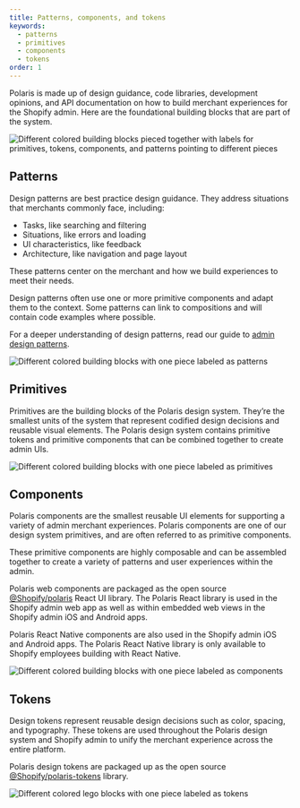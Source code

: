 ```yaml
---
title: Patterns, components, and tokens
keywords:
  - patterns
  - primitives
  - components
  - tokens
order: 1
---
```


Polaris is made up of design guidance, code libraries, development opinions, and API documentation on how to build merchant experiences for the Shopify admin. Here are the foundational building blocks that are part of the system.

![Different colored building blocks pieced together with labels for primitives, tokens, components, and patterns pointing to different pieces](/images/getting-started/patterns-components-tokens/combined@2x.png)

## Patterns

Design patterns are best practice design guidance. They address situations that merchants commonly face, including:

- Tasks, like searching and filtering
- Situations, like errors and loading
- UI characteristics, like feedback
- Architecture, like navigation and page layout

These patterns center on the merchant and how we build experiences to meet their needs.

Design patterns often use one or more primitive components and adapt them to the context. Some patterns can link to compositions and will contain code examples where possible.

For a deeper understanding of design patterns, read our guide to [admin design patterns](/patterns/design-patterns).

![Different colored building blocks with one piece labeled as patterns](/images/getting-started/patterns-components-tokens/patterns@2x.png)

## Primitives

Primitives are the building blocks of the Polaris design system. They’re the smallest units of the system that represent codified design decisions and reusable visual elements. The Polaris design system contains primitive tokens and primitive components that can be combined together to create admin UIs.

![Different colored building blocks with one piece labeled as primitives](/images/getting-started/patterns-components-tokens/primitives@2x.png)

## Components

Polaris components are the smallest reusable UI elements for supporting a variety of admin merchant experiences. Polaris components are one of our design system primitives, and are often referred to as primitive components.

These primitive components are highly composable and can be assembled together to create a variety of patterns and user experiences within the admin.

Polaris web components are packaged as the open source [@Shopify/polaris](https://github.com/Shopify/polaris/tree/main/polaris-react) React UI library. The Polaris React library is used in the Shopify admin web app as well as within embedded web views in the Shopify admin iOS and Android apps.

Polaris React Native components are also used in the Shopify admin iOS and Android apps. The Polaris React Native library is only available to Shopify employees building with React Native.

![Different colored building blocks with one piece labeled as components](/images/getting-started/patterns-components-tokens/components@2x.png)

## Tokens

Design tokens represent reusable design decisions such as color, spacing, and typography. These tokens are used throughout the Polaris design system and Shopify admin to unify the merchant experience across the entire platform.

Polaris design tokens are packaged up as the open source [@Shopify/polaris-tokens](https://github.com/Shopify/polaris/tree/main/polaris-tokens) library.

![Different colored lego blocks with one piece labeled as tokens](/images/getting-started/patterns-components-tokens/tokens@2x.png)
